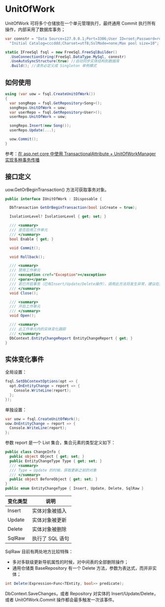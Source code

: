 # UnitOfWork

UnitOfWork 可将多个仓储放在一个单元管理执行，最终通用 Commit 执行所有操作，内部采用了数据库事务；

```csharp
var connstr = "Data Source=127.0.0.1;Port=3306;User ID=root;Password=root;" +
  "Initial Catalog=cccddd;Charset=utf8;SslMode=none;Max pool size=10";

static IFreeSql fsql = new FreeSql.FreeSqlBuilder()
  .UseConnectionString(FreeSql.DataType.MySql, connstr)
  .UseAutoSyncStructure(true) //自动同步实体结构到数据库
  .Build(); //请务必定义成 Singleton 单例模式
```

## 如何使用

```csharp
using (var uow = fsql.CreateUnitOfWork()) 
{
  var songRepo = fsql.GetRepository<Song>();
  songRepo.UnitOfWork = uow;
  var userRepo = fsql.GetRepository<User>();
  userRepo.UnitOfWork = uow;

  songRepo.Insert(new Song());
  userRepo.Update(...);

  uow.Commit();
}
```

参考：[在 asp.net core 中使用 TransactionalAttribute + UnitOfWorkManager 实现多种事务传播](https://github.com/dotnetcore/FreeSql/issues/289)

## 接口定义

uow.GetOrBeginTransaction() 方法可获取事务对象。

```csharp
public interface IUnitOfWork : IDisposable {

  DbTransaction GetOrBeginTransaction(bool isCreate = true);

  IsolationLevel? IsolationLevel { get; set; }

  /// <summary>
  /// 是否启用工作单元
  /// </summary>
  bool Enable { get; }

  void Commit();

  void Rollback();

  /// <summary>
  /// 禁用工作单元
  /// <exception cref="Exception"></exception>
  /// <para></para>
  /// 若已开启事务（已有Insert/Update/Delete操作），调用此方法将发生异常，建议在执行逻辑前调用
  /// </summary>
  void Close();

  /// <summary>
  /// 开启工作单元
  /// </summary>
  void Open();

  /// <summary>
  /// 此工作单元内的实体变化跟踪
  /// </summary>
  DbContext.EntityChangeReport EntityChangeReport { get; }
}
```

## 实体变化事件

全局设置：

```csharp
fsql.SetDbContextOptions(opt => {
  opt.OnEntityChange = report => {
    Console.WriteLine(report);
  };
});
```

单独设置：

```csharp
var uow = fsql.CreateUnitOfWork();
uow.OnEntityChange = report => {
  Console.WriteLine(report);
};
```

参数 report 是一个 List 集合，集合元素的类型定义如下：

```csharp
public class ChangeInfo {
  public object Object { get; set; }
  public EntityChangeType Type { get; set; }
  /// <summary>
  /// Type = Update 的时候，获取更新之前的对象
  /// </summary>
  public object BeforeObject { get; set; }
}
public enum EntityChangeType { Insert, Update, Delete, SqlRaw }
```

| 变化类型 | 说明            |
| -------- | --------------- |
| Insert   | 实体对象被插入  |
| Update   | 实体对象被更新  |
| Delete   | 实体对象被删除  |
| SqlRaw   | 执行了 SQL 语句 |

SqlRaw 目前有两处地方比较特殊：

- 多对多联级更新导航属性的时候，对中间表的全部删除操作；
- 通用仓储类 BaseRepository 有一个 Delete 方法，参数为表达式，而并非实体；

```csharp
int Delete(Expression<Func<TEntity, bool>> predicate);
```

DbContext.SaveChanges，或者 Repository 对实体的 Insert/Update/Delete，或者 UnitOfWork.Commit 操作都会最多触发一次该事件。

